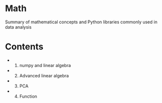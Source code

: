 # Math
 Summary of mathematical concepts and Python libraries commonly used in data analysis
 
# Contents
- 1. numpy and linear algebra
- 2. Advanced linear algebra
- 3. PCA
- 4. Function
